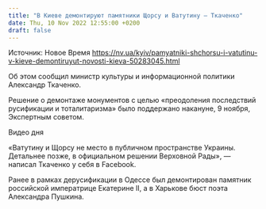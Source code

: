```yaml
---
title: "В Киеве демонтируют памятники Щорсу и Ватутину — Ткаченко"
date: Thu, 10 Nov 2022 12:55:00 +0200
draft: false
---
```

Источник: Новое Время https://nv.ua/kyiv/pamyatniki-shchorsu-i-vatutinu-v-kieve-demontiruyut-novosti-kieva-50283045.html


Об этом сообщил министр культуры и информационной политики Александр Ткаченко.

Решение о демонтаже монументов с целью «преодоления последствий русификации и тоталитаризма» было поддержано накануне, 9 ноября, Экспертным советом.

 Видео дня   

«Ватутину и Щорсу не место в публичном пространстве Украины. Детальнее позже, в официальном решении Верховной Рады», — написал Ткаченко у себя в Facebook.

Ранее в рамках дерусификации в Одессе был демонтирован памятник российской императрице Екатерине ІІ, а в Харькове бюст поэта Александра Пушкина.
